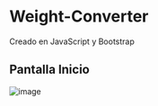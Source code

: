 # Weight-Converter
Creado en JavaScript y Bootstrap

## Pantalla Inicio
![image](https://user-images.githubusercontent.com/23177282/115124449-ef5a3580-9f87-11eb-9299-bd71d7b80607.png)
